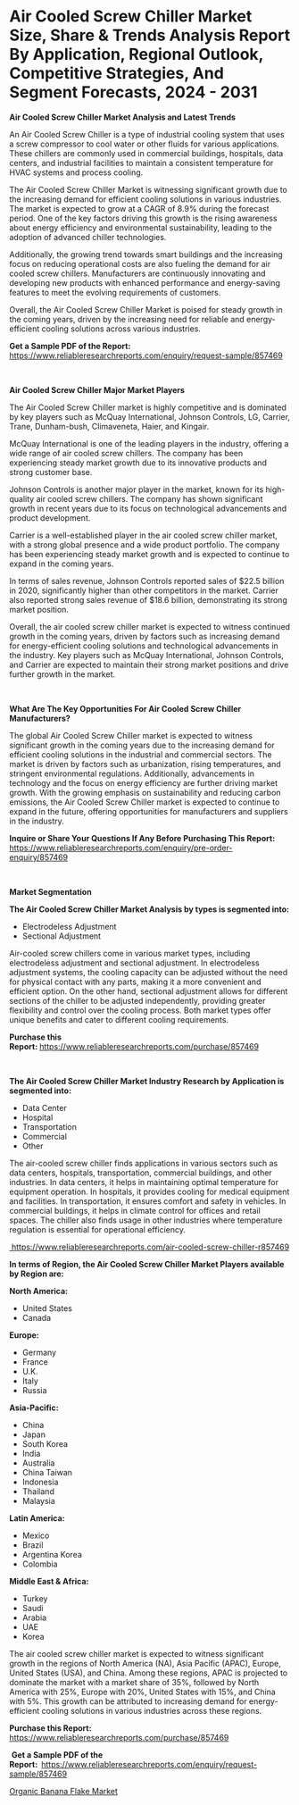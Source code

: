 <p><h1>Air Cooled Screw Chiller Market Size, Share & Trends Analysis Report By Application, Regional Outlook, Competitive Strategies, And Segment Forecasts, 2024 - 2031</h1></p><p><strong>Air Cooled Screw Chiller Market Analysis and Latest Trends</strong></p>
<p><p>An Air Cooled Screw Chiller is a type of industrial cooling system that uses a screw compressor to cool water or other fluids for various applications. These chillers are commonly used in commercial buildings, hospitals, data centers, and industrial facilities to maintain a consistent temperature for HVAC systems and process cooling.</p><p>The Air Cooled Screw Chiller Market is witnessing significant growth due to the increasing demand for efficient cooling solutions in various industries. The market is expected to grow at a CAGR of 8.9% during the forecast period. One of the key factors driving this growth is the rising awareness about energy efficiency and environmental sustainability, leading to the adoption of advanced chiller technologies.</p><p>Additionally, the growing trend towards smart buildings and the increasing focus on reducing operational costs are also fueling the demand for air cooled screw chillers. Manufacturers are continuously innovating and developing new products with enhanced performance and energy-saving features to meet the evolving requirements of customers.</p><p>Overall, the Air Cooled Screw Chiller Market is poised for steady growth in the coming years, driven by the increasing need for reliable and energy-efficient cooling solutions across various industries.</p></p>
<p><strong>Get a Sample PDF of the Report:&nbsp;</strong> <a href="https://www.reliableresearchreports.com/enquiry/request-sample/857469">https://www.reliableresearchreports.com/enquiry/request-sample/857469</a></p>
<p>&nbsp;</p>
<p><strong>Air Cooled Screw Chiller Major Market Players</strong></p>
<p><p>The Air Cooled Screw Chiller market is highly competitive and is dominated by key players such as McQuay International, Johnson Controls, LG, Carrier, Trane, Dunham-bush, Climaveneta, Haier, and Kingair. </p><p>McQuay International is one of the leading players in the industry, offering a wide range of air cooled screw chillers. The company has been experiencing steady market growth due to its innovative products and strong customer base. </p><p>Johnson Controls is another major player in the market, known for its high-quality air cooled screw chillers. The company has shown significant growth in recent years due to its focus on technological advancements and product development.</p><p>Carrier is a well-established player in the air cooled screw chiller market, with a strong global presence and a wide product portfolio. The company has been experiencing steady market growth and is expected to continue to expand in the coming years.</p><p>In terms of sales revenue, Johnson Controls reported sales of $22.5 billion in 2020, significantly higher than other competitors in the market. Carrier also reported strong sales revenue of $18.6 billion, demonstrating its strong market position.</p><p>Overall, the air cooled screw chiller market is expected to witness continued growth in the coming years, driven by factors such as increasing demand for energy-efficient cooling solutions and technological advancements in the industry. Key players such as McQuay International, Johnson Controls, and Carrier are expected to maintain their strong market positions and drive further growth in the market.</p></p>
<p>&nbsp;</p>
<p><strong>What Are The Key Opportunities For Air Cooled Screw Chiller Manufacturers?</strong></p>
<p><p>The global Air Cooled Screw Chiller market is expected to witness significant growth in the coming years due to the increasing demand for efficient cooling solutions in the industrial and commercial sectors. The market is driven by factors such as urbanization, rising temperatures, and stringent environmental regulations. Additionally, advancements in technology and the focus on energy efficiency are further driving market growth. With the growing emphasis on sustainability and reducing carbon emissions, the Air Cooled Screw Chiller market is expected to continue to expand in the future, offering opportunities for manufacturers and suppliers in the industry.</p></p>
<p><strong>Inquire or Share Your Questions If Any Before Purchasing This Report:</strong> <a href="https://www.reliableresearchreports.com/enquiry/pre-order-enquiry/857469">https://www.reliableresearchreports.com/enquiry/pre-order-enquiry/857469</a></p>
<p>&nbsp;</p>
<p><strong>Market Segmentation</strong></p>
<p><strong>The Air Cooled Screw Chiller Market Analysis by types is segmented into:</strong></p>
<p><ul><li>Electrodeless Adjustment</li><li>Sectional Adjustment</li></ul></p>
<p><p>Air-cooled screw chillers come in various market types, including electrodeless adjustment and sectional adjustment. In electrodeless adjustment systems, the cooling capacity can be adjusted without the need for physical contact with any parts, making it a more convenient and efficient option. On the other hand, sectional adjustment allows for different sections of the chiller to be adjusted independently, providing greater flexibility and control over the cooling process. Both market types offer unique benefits and cater to different cooling requirements.</p></p>
<p><strong>Purchase this Report:&nbsp;</strong><a href="https://www.reliableresearchreports.com/purchase/857469">https://www.reliableresearchreports.com/purchase/857469</a></p>
<p>&nbsp;</p>
<p><strong>The Air Cooled Screw Chiller Market Industry Research by Application is segmented into:</strong></p>
<p><ul><li>Data Center</li><li>Hospital</li><li>Transportation</li><li>Commercial</li><li>Other</li></ul></p>
<p><p>The air-cooled screw chiller finds applications in various sectors such as data centers, hospitals, transportation, commercial buildings, and other industries. In data centers, it helps in maintaining optimal temperature for equipment operation. In hospitals, it provides cooling for medical equipment and facilities. In transportation, it ensures comfort and safety in vehicles. In commercial buildings, it helps in climate control for offices and retail spaces. The chiller also finds usage in other industries where temperature regulation is essential for operational efficiency.</p></p>
<p><a href="https://www.reliableresearchreports.com/air-cooled-screw-chiller-r857469">&nbsp;https://www.reliableresearchreports.com/air-cooled-screw-chiller-r857469</a></p>
<p><strong>In terms of Region, the Air Cooled Screw Chiller Market Players available by Region are:</strong></p>
<p>
    <p> <strong> North America: </strong>
        <ul>
            <li>United States</li>
            <li>Canada</li>
        </ul>
        </p> 
    <p> <strong> Europe: </strong>
        <ul>
            <li>Germany</li>
            <li>France</li>
            <li>U.K.</li>
            <li>Italy</li>
            <li>Russia</li>
        </ul>
        </p> 
    <p> <strong> Asia-Pacific: </strong>
        <ul>
            <li>China</li>
            <li>Japan</li>
            <li>South Korea</li>
            <li>India</li>
            <li>Australia</li>
            <li>China Taiwan</li>
            <li>Indonesia</li>
            <li>Thailand</li>
            <li>Malaysia</li>
        </ul>
        </p> 
    <p> <strong> Latin America: </strong>
        <ul>
            <li>Mexico</li>
            <li>Brazil</li>
            <li>Argentina Korea</li>
            <li>Colombia</li>
        </ul>
        </p> 
    <p> <strong> Middle East & Africa: </strong>
        <ul>
            <li>Turkey</li>
            <li>Saudi</li>
            <li>Arabia</li>
            <li>UAE</li>
            <li>Korea</li>
        </ul>
    </p>
    </p>
<p><p>The air cooled screw chiller market is expected to witness significant growth in the regions of North America (NA), Asia Pacific (APAC), Europe, United States (USA), and China. Among these regions, APAC is projected to dominate the market with a market share of 35%, followed by North America with 25%, Europe with 20%, United States with 15%, and China with 5%. This growth can be attributed to increasing demand for energy-efficient cooling solutions in various industries across these regions.</p></p>
<p><strong>Purchase this Report: </strong><a href="https://www.reliableresearchreports.com/purchase/857469">https://www.reliableresearchreports.com/purchase/857469</a></p>
<p>&nbsp;<strong>Get a Sample PDF of the Report:&nbsp;&nbsp;</strong><a href="https://www.reliableresearchreports.com/enquiry/request-sample/857469">https://www.reliableresearchreports.com/enquiry/request-sample/857469</a></p>
<p><strong></strong></p>
<p><p><a href="https://carnation-joke-41f.notion.site/Organic-Banana-Flake-Market-Size-Market-Outlook-and-Market-Forecast-2024-to-2031-f6f3871589f048e38cf1898180a1435c">Organic Banana Flake Market</a></p></p>